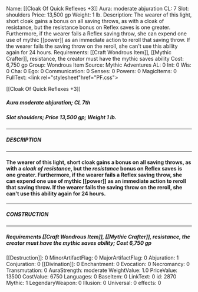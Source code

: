 Name: [[Cloak Of Quick Reflexes +3]]
Aura: moderate abjuration
CL: 7
Slot: shoulders
Price: 13,500 gp
Weight: 1 lb.
Description: The wearer of this light, short cloak gains a bonus on all saving throws, as with a cloak of resistance, but the resistance bonus on Reflex saves is one greater. Furthermore, if the wearer fails a Reflex saving throw, she can expend one use of mythic [[power]] as an immediate action to reroll that saving throw. If the wearer fails the saving throw on the reroll, she can't use this ability again for 24 hours.
Requirements: [[Craft Wondrous Item]], [[Mythic Crafter]], resistance, the creator must have the mythic saves ability
Cost: 6,750 gp
Group: Wondrous Item
Source: Mythic Adventures
AL: 0
Int: 0
Wis: 0
Cha: 0
Ego: 0
Communication: 0
Senses: 0
Powers: 0
MagicItems: 0
FullText: <link rel="stylesheet"href="PF.css"><div class="heading"><p class="alignleft">[[Cloak Of Quick Reflexes +3]]</p><div style="clear: both;"></div></div><div><h5><b>Aura </b>moderate abjuration; <b>CL </b>7th</h5><h5><b>Slot </b>shoulders; <b>Price </b>13,500 gp; <b>Weight </b>1 lb.</h5></div><hr/><div><h5><b>DESCRIPTION</b></h5></div><hr/><div><h4><p>The wearer of this light, short cloak gains a bonus on all saving throws, as with a <i>cloak of <i>resistance</i></i>, but the <i>resistance</i> bonus on Reflex saves is one greater. Furthermore, if the wearer fails a Reflex saving throw, she can expend one use of mythic [[power]] as an immediate action to reroll that saving throw. If the wearer fails the saving throw on the reroll, she can't use this ability again for 24 hours.</p></h4></div><hr/><div><h5><b>CONSTRUCTION</b></h5></div><hr/><div><h5><b>Requirements </b>[[Craft Wondrous Item]], [[Mythic Crafter]], <i>resistance</i>, the creator must have the mythic saves ability; <b>Cost </b>6,750 gp</h5></div>
[[Destruction]]: 0
MinorArtifactFlag: 0
MajorArtifactFlag: 0
Abjuration: 1
Conjuration: 0
[[Divination]]: 0
Enchantment: 0
Evocation: 0
Necromancy: 0
Transmutation: 0
AuraStrength: moderate
WeightValue: 1.0
PriceValue: 13500
CostValue: 6750
Languages: 0
BaseItem: 0
LinkText: 0
id: 2870
Mythic: 1
LegendaryWeapon: 0
Illusion: 0
Universal: 0
effects: 0

